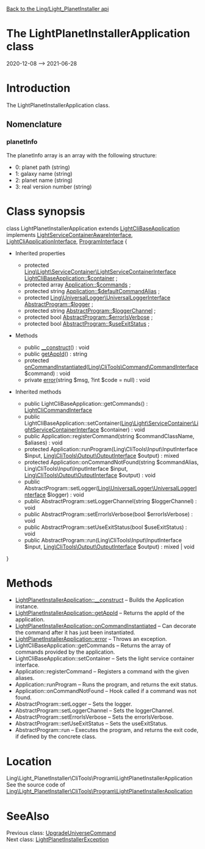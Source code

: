 [Back to the Ling/Light_PlanetInstaller api](https://github.com/lingtalfi/Light_PlanetInstaller/blob/master/doc/api/Ling/Light_PlanetInstaller.md)



The LightPlanetInstallerApplication class
================
2020-12-08 --> 2021-06-28






Introduction
============

The LightPlanetInstallerApplication class.


Nomenclature
----------------

### planetInfo
The planetInfo array is an array with the following structure:

- 0: planet path     (string)
- 1: galaxy name     (string)
- 2: planet name     (string)
- 3: real version number  (string)



Class synopsis
==============


class <span class="pl-k">LightPlanetInstallerApplication</span> extends [LightCliBaseApplication](https://github.com/lingtalfi/Light_Cli/blob/master/doc/api/Ling/Light_Cli/CliTools/Program/LightCliBaseApplication.md) implements [LightServiceContainerAwareInterface](https://github.com/lingtalfi/Light/blob/master/doc/api/Ling/Light/ServiceContainer/LightServiceContainerAwareInterface.md), [LightCliApplicationInterface](https://github.com/lingtalfi/Light_Cli/blob/master/doc/api/Ling/Light_Cli/CliTools/Program/LightCliApplicationInterface.md), [ProgramInterface](https://github.com/lingtalfi/CliTools/blob/master/doc/api/Ling/CliTools/Program/ProgramInterface.md) {

- Inherited properties
    - protected [Ling\Light\ServiceContainer\LightServiceContainerInterface](https://github.com/lingtalfi/Light/blob/master/doc/api/Ling/Light/ServiceContainer/LightServiceContainerInterface.md) [LightCliBaseApplication::$container](#property-container) ;
    - protected array [Application::$commands](#property-commands) ;
    - protected string [Application::$defaultCommandAlias](#property-defaultCommandAlias) ;
    - protected [Ling\UniversalLogger\UniversalLoggerInterface](https://github.com/lingtalfi/UniversalLogger/blob/master/doc/api/Ling/UniversalLogger/UniversalLoggerInterface.md) [AbstractProgram::$logger](#property-logger) ;
    - protected string [AbstractProgram::$loggerChannel](#property-loggerChannel) ;
    - protected bool [AbstractProgram::$errorIsVerbose](#property-errorIsVerbose) ;
    - protected bool [AbstractProgram::$useExitStatus](#property-useExitStatus) ;

- Methods
    - public [__construct](https://github.com/lingtalfi/Light_PlanetInstaller/blob/master/doc/api/Ling/Light_PlanetInstaller/CliTools/Program/LightPlanetInstallerApplication/__construct.md)() : void
    - public [getAppId](https://github.com/lingtalfi/Light_PlanetInstaller/blob/master/doc/api/Ling/Light_PlanetInstaller/CliTools/Program/LightPlanetInstallerApplication/getAppId.md)() : string
    - protected [onCommandInstantiated](https://github.com/lingtalfi/Light_PlanetInstaller/blob/master/doc/api/Ling/Light_PlanetInstaller/CliTools/Program/LightPlanetInstallerApplication/onCommandInstantiated.md)([Ling\CliTools\Command\CommandInterface](https://github.com/lingtalfi/CliTools/blob/master/doc/api/Ling/CliTools/Command/CommandInterface.md) $command) : void
    - private [error](https://github.com/lingtalfi/Light_PlanetInstaller/blob/master/doc/api/Ling/Light_PlanetInstaller/CliTools/Program/LightPlanetInstallerApplication/error.md)(string $msg, ?int $code = null) : void

- Inherited methods
    - public LightCliBaseApplication::getCommands() : [LightCliCommandInterface](https://github.com/lingtalfi/Light_Cli/blob/master/doc/api/Ling/Light_Cli/CliTools/Program/LightCliCommandInterface.md)
    - public LightCliBaseApplication::setContainer([Ling\Light\ServiceContainer\LightServiceContainerInterface](https://github.com/lingtalfi/Light/blob/master/doc/api/Ling/Light/ServiceContainer/LightServiceContainerInterface.md) $container) : void
    - public Application::registerCommand(string $commandClassName, $aliases) : void
    - protected Application::runProgram(Ling\CliTools\Input\InputInterface $input, [Ling\CliTools\Output\OutputInterface](https://github.com/lingtalfi/CliTools/blob/master/doc/api/Ling/CliTools/Output/OutputInterface.md) $output) : mixed
    - protected Application::onCommandNotFound(string $commandAlias, Ling\CliTools\Input\InputInterface $input, [Ling\CliTools\Output\OutputInterface](https://github.com/lingtalfi/CliTools/blob/master/doc/api/Ling/CliTools/Output/OutputInterface.md) $output) : void
    - public AbstractProgram::setLogger([Ling\UniversalLogger\UniversalLoggerInterface](https://github.com/lingtalfi/UniversalLogger/blob/master/doc/api/Ling/UniversalLogger/UniversalLoggerInterface.md) $logger) : void
    - public AbstractProgram::setLoggerChannel(string $loggerChannel) : void
    - public AbstractProgram::setErrorIsVerbose(bool $errorIsVerbose) : void
    - public AbstractProgram::setUseExitStatus(bool $useExitStatus) : void
    - public AbstractProgram::run(Ling\CliTools\Input\InputInterface $input, [Ling\CliTools\Output\OutputInterface](https://github.com/lingtalfi/CliTools/blob/master/doc/api/Ling/CliTools/Output/OutputInterface.md) $output) : mixed | void

}






Methods
==============

- [LightPlanetInstallerApplication::__construct](https://github.com/lingtalfi/Light_PlanetInstaller/blob/master/doc/api/Ling/Light_PlanetInstaller/CliTools/Program/LightPlanetInstallerApplication/__construct.md) &ndash; Builds the Application instance.
- [LightPlanetInstallerApplication::getAppId](https://github.com/lingtalfi/Light_PlanetInstaller/blob/master/doc/api/Ling/Light_PlanetInstaller/CliTools/Program/LightPlanetInstallerApplication/getAppId.md) &ndash; Returns the appId of the application.
- [LightPlanetInstallerApplication::onCommandInstantiated](https://github.com/lingtalfi/Light_PlanetInstaller/blob/master/doc/api/Ling/Light_PlanetInstaller/CliTools/Program/LightPlanetInstallerApplication/onCommandInstantiated.md) &ndash; Can decorate the command after it has just been instantiated.
- [LightPlanetInstallerApplication::error](https://github.com/lingtalfi/Light_PlanetInstaller/blob/master/doc/api/Ling/Light_PlanetInstaller/CliTools/Program/LightPlanetInstallerApplication/error.md) &ndash; Throws an exception.
- LightCliBaseApplication::getCommands &ndash; Returns the array of commands provided by the application.
- LightCliBaseApplication::setContainer &ndash; Sets the light service container interface.
- Application::registerCommand &ndash; Registers a command with the given aliases.
- Application::runProgram &ndash; Runs the program, and returns the exit status.
- Application::onCommandNotFound &ndash; Hook called if a command was not found.
- AbstractProgram::setLogger &ndash; Sets the logger.
- AbstractProgram::setLoggerChannel &ndash; Sets the loggerChannel.
- AbstractProgram::setErrorIsVerbose &ndash; Sets the errorIsVerbose.
- AbstractProgram::setUseExitStatus &ndash; Sets the useExitStatus.
- AbstractProgram::run &ndash; Executes the program, and returns the exit code, if defined by the concrete class.





Location
=============
Ling\Light_PlanetInstaller\CliTools\Program\LightPlanetInstallerApplication<br>
See the source code of [Ling\Light_PlanetInstaller\CliTools\Program\LightPlanetInstallerApplication](https://github.com/lingtalfi/Light_PlanetInstaller/blob/master/CliTools/Program/LightPlanetInstallerApplication.php)



SeeAlso
==============
Previous class: [UpgradeUniverseCommand](https://github.com/lingtalfi/Light_PlanetInstaller/blob/master/doc/api/Ling/Light_PlanetInstaller/CliTools/Command/UpgradeUniverseCommand.md)<br>Next class: [LightPlanetInstallerException](https://github.com/lingtalfi/Light_PlanetInstaller/blob/master/doc/api/Ling/Light_PlanetInstaller/Exception/LightPlanetInstallerException.md)<br>
